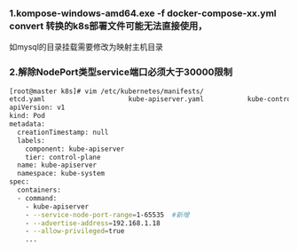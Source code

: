 ### 1.kompose-windows-amd64.exe -f docker-compose-xx.yml convert 转换的k8s部署文件可能无法直接使用，
如mysql的目录挂载需要修改为映射主机目录

### 2.解除NodePort类型service端口必须大于30000限制
```bash
[root@master k8s]# vim /etc/kubernetes/manifests/
etcd.yaml                     kube-apiserver.yaml           kube-controller-manager.yaml  kube-scheduler.yaml           
apiVersion: v1
kind: Pod
metadata:
  creationTimestamp: null
  labels:
    component: kube-apiserver
    tier: control-plane
  name: kube-apiserver
  namespace: kube-system
spec:
  containers:
  - command:
    - kube-apiserver
    - --service-node-port-range=1-65535  #新增
    - --advertise-address=192.168.1.18
    - --allow-privileged=true
    ...

```